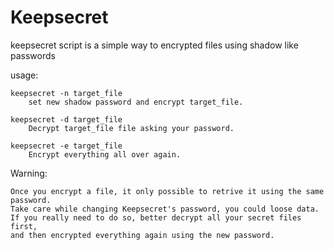 # Keepsecret

keepsecret script is a simple way to encrypted files using shadow like passwords

usage:

	keepsecret -n target_file
		set new shadow password and encrypt target_file.

	keepsecret -d target_file
		Decrypt target_file file asking your password.

	keepsecret -e target_file
		Encrypt everything all over again.


Warning:

	Once you encrypt a file, it only possible to retrive it using the same password.
	Take care while changing Keepsecret's password, you could loose data.
	If you really need to do so, better decrypt all your secret files first,
	and then encrypted everything again using the new password.
